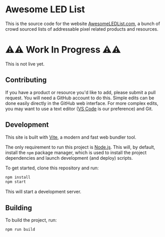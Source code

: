 # Awesome LED List

This is the source code for the website [AwesomeLEDList.com](https://awesomeledlist.com), a bunch of crowd sourced lists of addressable pixel related products and resources.

# ⚠️⚠️ Work In Progress ⚠️⚠️

This is not live yet.

## Contributing

If you have a product or resource you'd like to add, please submit a pull request.
You will need a GitHub account to do this.
Simple edits can be done easily directly in the GitHub web interface.
For more complex edits, you may want to use a text editor ([VS Code](https://code.visualstudio.com) is our preference) and Git.

## Development

This site is built with [Vite](https://vitejs.dev/), a modern and fast web bundler tool.

The only requirement to run this project is [Node.js](https://nodejs.org/).
This will, by default, install the `npm` package manager, which is used to install the project dependencies and launch development (and deploy) scripts.

To get started, clone this repository and run:

```bash
npm install
npm start
```

This will start a development server.

## Building

To build the project, run:

```bash
npm run build
```